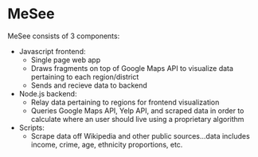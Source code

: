 # MeSee
MeSee consists of 3 components:
* Javascript frontend: 
  * Single page web app
  * Draws fragments on top of Google Maps API to visualize data pertaining to each region/district 
  * Sends and recieve data to backend
* Node.js backend:
  * Relay data pertaining to regions for frontend visualization
  * Queries Google Maps API, Yelp API, and scraped data in order to calculate where an user should live using a proprietary algorithm
* Scripts: 
  * Scrape data off Wikipedia and other public sources...data includes income, crime, age, ethnicity proportions, etc.
